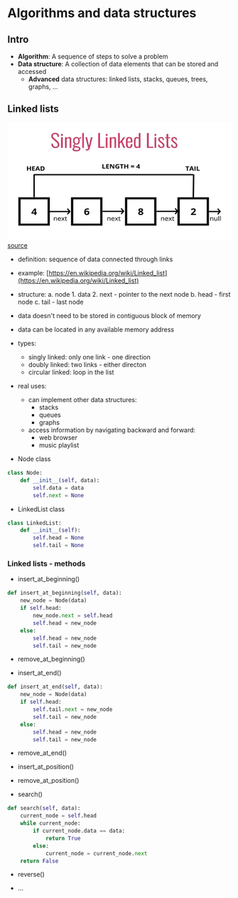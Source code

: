 # Algorithms and data structures

## Intro

- **Algorithm**: A sequence of steps to solve a problem
- **Data structure**: A collection of data elements that can be stored and accessed
    - **Advanced** data structures: linked lists, stacks, queues, trees, graphs, ...

## Linked lists

![Linked list diagram](./docs/linkedlist.webp)
[source](https://medium.com/@verdi/working-with-singly-linked-list-928c61ff841e)

- definition:
    sequence of data connected through links

- example:
    [https://en.wikipedia.org/wiki/Linked_list](https://en.wikipedia.org/wiki/Linked_list)

- structure:
    a. node
        1. data
        2. next - pointer to the next node
    b. head - first node
    c. tail - last node

- data doesn't need to be stored in contiguous block of memory
- data can be located in any available memory address

- types:
    - singly linked: only one link - one direction
    - doubly linked: two links - either directon
    - circular linked: loop in the list

- real uses:
    - can implement other data structures:
        - stacks
        - queues
        - graphs
    - access information by navigating backward and forward:
        - web browser
        - music playlist

- Node class

```python
class Node:
    def __init__(self, data):
        self.data = data
        self.next = None
```

- LinkedList class

```python
class LinkedList:
    def __init__(self):
        self.head = None
        self.tail = None
```

### Linked lists - methods

- insert_at_beginning()

```python
def insert_at_beginning(self, data):
    new_node = Node(data)
    if self.head:
        new_node.next = self.head
        self.head = new_node
    else:
        self.head = new_node
        self.tail = new_node
```

- remove_at_beginning()

- insert_at_end()

```python
def insert_at_end(self, data):
    new_node = Node(data)
    if self.head:
        self.tail.next = new_node
        self.tail = new_node
    else:
        self.head = new_node
        self.tail = new_node
```

- remove_at_end()

- insert_at_position()

- remove_at_position()

- search()
```python
def search(self, data):
    current_node = self.head
    while current_node:
        if current_node.data == data:
            return True
        else:
            current_node = current_node.next
    return False
```

- reverse()

- ...

